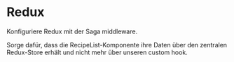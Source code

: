 # Redux

Konfiguriere Redux mit der Saga middleware.

Sorge dafür, dass die RecipeList-Komponente ihre Daten über den zentralen Redux-Store erhält und nicht mehr über unseren custom hook.
